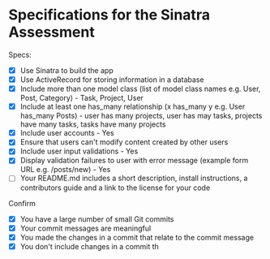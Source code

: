 # Specifications for the Sinatra Assessment

Specs:
- [x] Use Sinatra to build the app
- [x] Use ActiveRecord for storing information in a database
- [x] Include more than one model class (list of model class names e.g. User, Post, Category) - Task, Project, User
- [x] Include at least one has_many relationship (x has_many y e.g. User has_many Posts) - user has many projects, user has may tasks, projects have many tasks, tasks have many projects
- [x] Include user accounts - Yes
- [x] Ensure that users can't modify content created by other users
- [x] Include user input validations - Yes
- [x] Display validation failures to user with error message (example form URL e.g. /posts/new) - Yes
- [ ] Your README.md includes a short description, install instructions, a contributors guide and a link to the license for your code

Confirm
- [x] You have a large number of small Git commits
- [x] Your commit messages are meaningful
- [x] You made the changes in a commit that relate to the commit message
- [x] You don't include changes in a commit th
